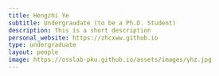 ```yaml
---
title: Hengzhi Ye
subtitle: Undergraudate (to be a Ph.D. Student)
description: This is a short description
personal_website: https://zhcxww.github.io
type: undergraduate
layout: people
image: https://osslab-pku.github.io/assets/images/yhz.jpg
---
```

